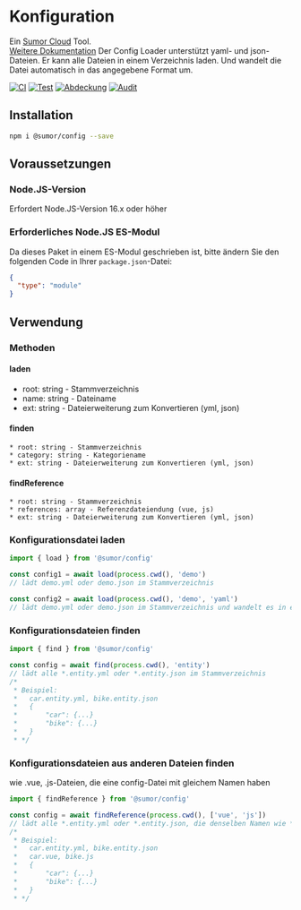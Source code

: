# Konfiguration

Ein [Sumor Cloud](https://sumor.cloud) Tool.  
[Weitere Dokumentation](https://sumor.cloud/config)
Der Config Loader unterstützt yaml- und json-Dateien. Er kann alle Dateien in einem Verzeichnis laden.
Und wandelt die Datei automatisch in das angegebene Format um.

[![CI](https://github.com/sumor-cloud/config/actions/workflows/ci.yml/badge.svg)](https://github.com/sumor-cloud/config/actions/workflows/ci.yml)
[![Test](https://github.com/sumor-cloud/config/actions/workflows/ut.yml/badge.svg)](https://github.com/sumor-cloud/config/actions/workflows/ut.yml)
[![Abdeckung](https://github.com/sumor-cloud/config/actions/workflows/coverage.yml/badge.svg)](https://github.com/sumor-cloud/config/actions/workflows/coverage.yml)
[![Audit](https://github.com/sumor-cloud/config/actions/workflows/audit.yml/badge.svg)](https://github.com/sumor-cloud/config/actions/workflows/audit.yml)

## Installation

```bash
npm i @sumor/config --save
```

## Voraussetzungen

### Node.JS-Version

Erfordert Node.JS-Version 16.x oder höher

### Erforderliches Node.JS ES-Modul

Da dieses Paket in einem ES-Modul geschrieben ist,
bitte ändern Sie den folgenden Code in Ihrer `package.json`-Datei:

```json
{
  "type": "module"
}
```

## Verwendung

### Methoden

#### laden

- root: string - Stammverzeichnis
- name: string - Dateiname
- ext: string - Dateierweiterung zum Konvertieren (yml, json)

#### finden

    * root: string - Stammverzeichnis
    * category: string - Kategoriename
    * ext: string - Dateierweiterung zum Konvertieren (yml, json)

#### findReference

    * root: string - Stammverzeichnis
    * references: array - Referenzdateiendung (vue, js)
    * ext: string - Dateierweiterung zum Konvertieren (yml, json)

### Konfigurationsdatei laden

```javascript
import { load } from '@sumor/config'

const config1 = await load(process.cwd(), 'demo')
// lädt demo.yml oder demo.json im Stammverzeichnis

const config2 = await load(process.cwd(), 'demo', 'yaml')
// lädt demo.yml oder demo.json im Stammverzeichnis und wandelt es in eine YAML-Datei um
```

### Konfigurationsdateien finden

```javascript
import { find } from '@sumor/config'

const config = await find(process.cwd(), 'entity')
// lädt alle *.entity.yml oder *.entity.json im Stammverzeichnis
/*
 * Beispiel:
 *   car.entity.yml, bike.entity.json
 *   {
 *       "car": {...}
 *       "bike": {...}
 *   }
 * */
```

### Konfigurationsdateien aus anderen Dateien finden

wie .vue, .js-Dateien, die eine config-Datei mit gleichem Namen haben

```javascript
import { findReference } from '@sumor/config'

const config = await findReference(process.cwd(), ['vue', 'js'])
// lädt alle *.entity.yml oder *.entity.json, die denselben Namen wie *.vue oder *.js im Stammverzeichnis haben
/*
 * Beispiel:
 *   car.entity.yml, bike.entity.json
 *   car.vue, bike.js
 *   {
 *       "car": {...}
 *       "bike": {...}
 *   }
 * */
```
